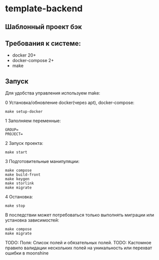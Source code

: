 # template-backend

## Шаблонный проект бэк

## Требования к системе:
- docker 20+
- docker-compose 2+
- make

## Запуск

Для удобства управления используем make:


0 Установка/обновление docker(через apt), docker-compose:
```
make setup-docker 
```

1 Заполняем переменные:
```
GROUP=
PROJECT=
```

2 Запуск проекта:
```
make start
```

3 Подготовительные манипуляции:
```
make compose
make build-front
make keygen
make storlink
make migrate
```

4 Остановка:
```
make stop
```

В последствии может потребоваться только выполнять миграции или установка зависимостей:
```
make compose
make migrate
```


TODO: Поля: Список полей и обязательных полей.
TODO: Кастомное правило валидации нескольких полей на уникальность или перехват ошибки в moonshine